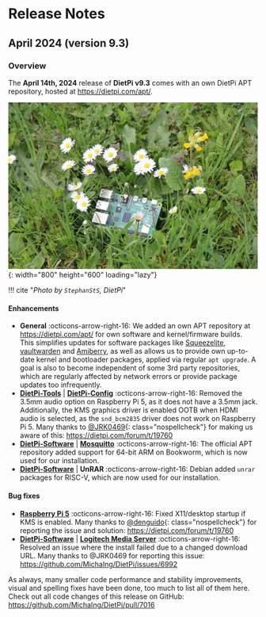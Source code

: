 # Release Notes

## April 2024 (version 9.3)

### Overview

The **April 14th, 2024** release of **DietPi v9.3** comes with an own DietPi APT repository, hosted at <https://dietpi.com/apt/>.

![Raspberry Pi 5](../assets/images/dietpi-release-v9_03.jpg){: width="800" height="600" loading="lazy"}

!!! cite "*Photo by `StephanStS`, DietPi*"

#### Enhancements

- **General** :octicons-arrow-right-16: We added an own APT repository at <https://dietpi.com/apt/> for own software and kernel/firmware builds. This simplifies updates for software packages like [Squeezelite](../software/media.md#squeezelite), [vaultwarden](../software/cloud.md#vaultwarden) and [Amiberry](../software/gaming.md#amiberry), as well as allows us to provide own up-to-date kernel and bootloader packages, applied via regular `apt upgrade`. A goal is also to become independent of some 3rd party repositories, which are regularly affected by network errors or provide package updates too infrequently.
- [**DietPi-Tools**](../dietpi_tools.md) | [**DietPi-Config**](../dietpi_tools/system_configuration.md#dietpi-config) :octicons-arrow-right-16: Removed the 3.5mm audio option on Raspberry Pi 5, as it does not have a 3.5mm jack. Additionally, the KMS graphics driver is enabled OOTB when HDMI audio is selected, as the `snd_bcm2835` driver does not work on Raspberry Pi 5. Many thanks to [@JRK0469](https://dietpi.com/forum/u/JRK0469){: class="nospellcheck"} for making us aware of this: <https://dietpi.com/forum/t/19760>
- [**DietPi-Software**](../dietpi_tools/software_installation.md#dietpi-software) | [**Mosquitto**](../software/hardware_projects.md#mosquitto) :octicons-arrow-right-16: The official APT repository added support for 64-bit ARM on Bookworm, which is now used for our installation.
- [**DietPi-Software**](../dietpi_tools/software_installation.md#dietpi-software) | **UnRAR** :octicons-arrow-right-16: Debian added `unrar` packages for RISC-V, which are now used for our installation.

#### Bug fixes

- [**Raspberry Pi 5**](../hardware.md#raspberry-pi) :octicons-arrow-right-16: Fixed X11/desktop startup if KMS is enabled. Many thanks to [@denguido](https://dietpi.com/forum/u/denguido){: class="nospellcheck"} for reporting the issue and solution: <https://dietpi.com/forum/t/19760>
- [**DietPi-Software**](../dietpi_tools/software_installation.md#dietpi-software) | [**Logitech Media Server**](../software/media.md#logitech-media-server) :octicons-arrow-right-16: Resolved an issue where the install failed due to a changed download URL. Many thanks to @JRK0469 for reporting this issue: <https://github.com/MichaIng/DietPi/issues/6992>

As always, many smaller code performance and stability improvements, visual and spelling fixes have been done, too much to list all of them here. Check out all code changes of this release on GitHub: <https://github.com/MichaIng/DietPi/pull/7016>
